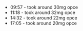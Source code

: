 * 09:57 - took around 30mg opce
* 11:18 - took around 32mg opce
* 14:32 - took around 22mg opce
* 17:05 - took around 20mg opce
